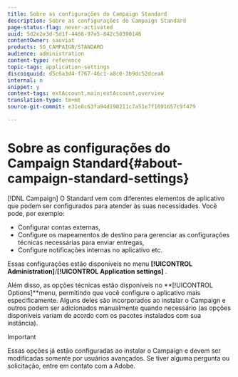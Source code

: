 ```yaml
---
title: Sobre as configurações do Campaign Standard
description: Sobre as configurações do Campaign Standard
page-status-flag: never-activated
uuid: 5d2e2e3d-5d1f-4466-97e5-842c50390146
contentOwner: sauviat
products: SG_CAMPAIGN/STANDARD
audience: administration
content-type: reference
topic-tags: application-settings
discoiquuid: d5c6a3d4-f767-46c1-a8c0-3b9dc52dcea8
internal: n
snippet: y
context-tags: extAccount,main;extAccount,overview
translation-type: tm+mt
source-git-commit: e31e8c63fa94d190211c7a51e7f1091657c9f479

---
```



# Sobre as configurações do Campaign Standard{#about-campaign-standard-settings}

[!DNL Campaign] O Standard vem com diferentes elementos de aplicativo que podem ser configurados para atender às suas necessidades. Você pode, por exemplo:

* Configurar contas externas,
* Configure os mapeamentos de destino para gerenciar as configurações técnicas necessárias para enviar entregas,
* Configure notificações internas no aplicativo etc.

Essas configurações estão disponíveis no menu **[!UICONTROL Administration]**/**[!UICONTROL Application settings]** .

Além disso, as opções técnicas estão disponíveis no **[!UICONTROL Options]**menu, permitindo que você configure o aplicativo mais especificamente. Alguns deles são incorporados ao instalar o Campaign e outros podem ser adicionados manualmente quando necessário (as opções disponíveis variam de acordo com os pacotes instalados com sua instância).

>[!IMPORTANT]
>
>Essas opções já estão configuradas ao instalar o Campaign e devem ser modificadas somente por usuários avançados. Se tiver alguma pergunta ou solicitação, entre em contato com a Adobe.
